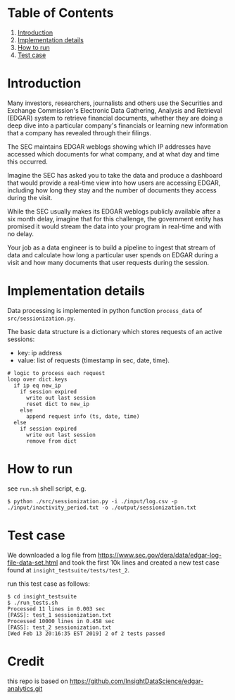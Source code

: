 # Table of Contents
1. [Introduction](README.md#introduction)
2. [Implementation details](README.md#implementation-details)
3. [How to run](README.md#how-to-run)
4. [Test case](README.md#test-case)

# Introduction

Many investors, researchers, journalists and others use the Securities and Exchange Commission's Electronic Data Gathering, Analysis and Retrieval (EDGAR) system to retrieve financial documents, whether they are doing a deep dive into a particular company's financials or learning new information that a company has revealed through their filings. 

The SEC maintains EDGAR weblogs showing which IP addresses have accessed which documents for what company, and at what day and time this occurred.

Imagine the SEC has asked you to take the data and produce a dashboard that would provide a real-time view into how users are accessing EDGAR, including how long they stay and the number of documents they access during the visit.

While the SEC usually makes its EDGAR weblogs publicly available after a six month delay, imagine that for this challenge, the government entity has promised it would stream the data into your program in real-time and with no delay.

Your job as a data engineer is to build a pipeline to ingest that stream of data and calculate how long a particular user spends on EDGAR during a visit and how many documents that user requests during the session. 

# Implementation details

Data processing is implemented in python function `process_data` of `src/sessionization.py`. 

The basic data structure is a dictionary which stores requests of an active sessions:
* key: ip address
* value: list of requests (timestamp in sec, date, time). 

```
# logic to process each request
loop over dict.keys
  if ip eq new_ip
    if session expired
      write out last session
      reset dict to new_ip
    else
      append request info (ts, date, time)
  else
    if session expired
      write out last session
      remove from dict    
```

# How to run
see `run.sh` shell script, e.g.

```
$ python ./src/sessionization.py -i ./input/log.csv -p ./input/inactivity_period.txt -o ./output/sessionization.txt
```

# Test case
We downloaded a log file from https://www.sec.gov/dera/data/edgar-log-file-data-set.html and took the first 10k lines and created a new test case found at `insight_testsuite/tests/test_2`.

run this test case as follows:
```
$ cd insight_testsuite
$ ./run_tests.sh
Processed 11 lines in 0.003 sec
[PASS]: test_1 sessionization.txt
Processed 10000 lines in 0.458 sec
[PASS]: test_2 sessionization.txt
[Wed Feb 13 20:16:35 EST 2019] 2 of 2 tests passed

```

# Credit

this repo is based on https://github.com/InsightDataScience/edgar-analytics.git
